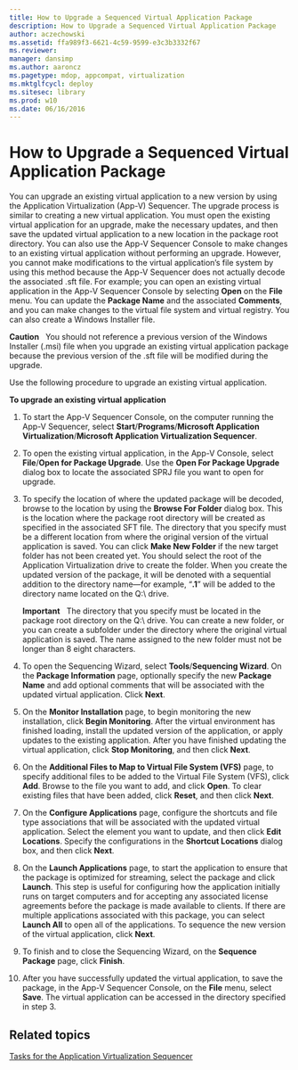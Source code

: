 ```yaml
---
title: How to Upgrade a Sequenced Virtual Application Package
description: How to Upgrade a Sequenced Virtual Application Package
author: aczechowski
ms.assetid: ffa989f3-6621-4c59-9599-e3c3b3332f67
ms.reviewer: 
manager: dansimp
ms.author: aaroncz
ms.pagetype: mdop, appcompat, virtualization
ms.mktglfcycl: deploy
ms.sitesec: library
ms.prod: w10
ms.date: 06/16/2016
---
```



# How to Upgrade a Sequenced Virtual Application Package


You can upgrade an existing virtual application to a new version by using the Application Virtualization (App-V) Sequencer. The upgrade process is similar to creating a new virtual application. You must open the existing virtual application for an upgrade, make the necessary updates, and then save the updated virtual application to a new location in the package root directory. You can also use the App-V Sequencer Console to make changes to an existing virtual application without performing an upgrade. However, you cannot make modifications to the virtual application’s file system by using this method because the App-V Sequencer does not actually decode the associated .sft file. For example; you can open an existing virtual application in the App-V Sequencer Console by selecting **Open** on the **File** menu. You can update the **Package Name** and the associated **Comments**, and you can make changes to the virtual file system and virtual registry. You can also create a Windows Installer file.

**Caution**  
You should not reference a previous version of the Windows Installer (.msi) file when you upgrade an existing virtual application package because the previous version of the .sft file will be modified during the upgrade.

 

Use the following procedure to upgrade an existing virtual application.

**To upgrade an existing virtual application**

1.  To start the App-V Sequencer Console, on the computer running the App-V Sequencer, select **Start**/**Programs**/**Microsoft Application Virtualization**/**Microsoft Application Virtualization Sequencer**.

2.  To open the existing virtual application, in the App-V Console, select **File**/**Open for Package Upgrade**. Use the **Open For Package Upgrade** dialog box to locate the associated SPRJ file you want to open for upgrade.

3.  To specify the location of where the updated package will be decoded, browse to the location by using the **Browse For Folder** dialog box. This is the location where the package root directory will be created as specified in the associated SFT file. The directory that you specify must be a different location from where the original version of the virtual application is saved. You can click **Make New Folder** if the new target folder has not been created yet. You should select the root of the Application Virtualization drive to create the folder. When you create the updated version of the package, it will be denoted with a sequential addition to the directory name—for example, “**.1**” will be added to the directory name located on the Q:\\ drive.

    **Important**  
    The directory that you specify must be located in the package root directory on the Q:\\ drive. You can create a new folder, or you can create a subfolder under the directory where the original virtual application is saved. The name assigned to the new folder must not be longer than 8 eight characters.

     

4.  To open the Sequencing Wizard, select **Tools**/**Sequencing Wizard**. On the **Package Information** page, optionally specify the new **Package Name** and add optional comments that will be associated with the updated virtual application. Click **Next**.

5.  On the **Monitor Installation** page, to begin monitoring the new installation, click **Begin Monitoring**. After the virtual environment has finished loading, install the updated version of the application, or apply updates to the existing application. After you have finished updating the virtual application, click **Stop Monitoring**, and then click **Next**.

6.  On the **Additional Files to Map to Virtual File System (VFS)** page, to specify additional files to be added to the Virtual File System (VFS), click **Add**. Browse to the file you want to add, and click **Open**. To clear existing files that have been added, click **Reset**, and then click **Next**.

7.  On the **Configure Applications** page, configure the shortcuts and file type associations that will be associated with the updated virtual application. Select the element you want to update, and then click **Edit Locations**. Specify the configurations in the **Shortcut Locations** dialog box, and then click **Next**.

8.  On the **Launch Applications** page, to start the application to ensure that the package is optimized for streaming, select the package and click **Launch**. This step is useful for configuring how the application initially runs on target computers and for accepting any associated license agreements before the package is made available to clients. If there are multiple applications associated with this package, you can select **Launch All** to open all of the applications. To sequence the new version of the virtual application, click **Next**.

9.  To finish and to close the Sequencing Wizard, on the **Sequence Package** page, click **Finish**.

10. After you have successfully updated the virtual application, to save the package, in the App-V Sequencer Console, on the **File** menu, select **Save**. The virtual application can be accessed in the directory specified in step 3.

## Related topics


[Tasks for the Application Virtualization Sequencer](tasks-for-the-application-virtualization-sequencer.md)

 

 





